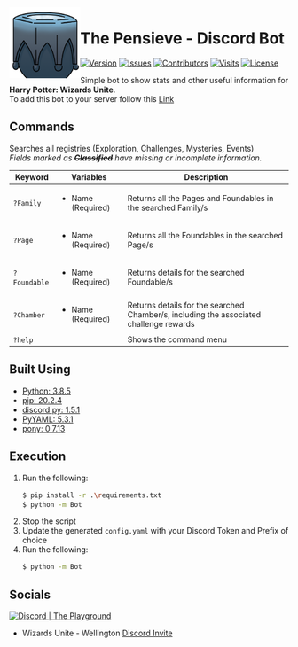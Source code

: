 <img src="./logo.png" align="left" width="128" height="128" alt="The Pensieve Logo"/>

# The Pensieve - Discord Bot
[![Version](https://img.shields.io/github/tag-pre/Macro303/The-Pensieve.svg?label=version&style=flat-square)](https://github.com/Macro303/The-Pensieve/releases)
[![Issues](https://img.shields.io/github/issues/Macro303/The-Pensieve.svg?style=flat-square)](https://github.com/Macro303/The-Pensieve/issues)
[![Contributors](https://img.shields.io/github/contributors/Macro303/The-Pensieve.svg?style=flat-square)](https://github.com/Macro303/The-Pensieve/graphs/contributors)
[![Visits](https://badges.pufler.dev/visits/Macro303/The-Pensieve?style=flat-square)](https://badges.pufler.dev)
[![License](https://img.shields.io/github/license/Macro303/The-Pensieve.svg?style=flat-square)](https://opensource.org/licenses/MIT)

Simple bot to show stats and other useful information for **Harry Potter: Wizards Unite**.  
To add this bot to your server follow this [Link](https://discord.com/api/oauth2/authorize?client_id=723013744808165438&permissions=67464256&scope=bot)

## Commands
Searches all registries (Exploration, Challenges, Mysteries, Events)  
_Fields marked as **~~Classified~~** have missing or incomplete information._

| Keyword | Variables | Description |
| ------- | --------- | ----------- |
| `?Family` | <ul><li>Name (Required)</li></ul> | Returns all the Pages and Foundables in the searched Family/s |
| `?Page` | <ul><li>Name (Required)</li></ul> | Returns all the Foundables in the searched Page/s |
| `?Foundable` | <ul><li>Name (Required)</li></ul> | Returns details for the searched Foundable/s |
| `?Chamber` | <ul><li>Name (Required)</li></ul> | Returns details for the searched Chamber/s, including the associated challenge rewards |
| `?help` | | Shows the command menu |

## Built Using
 - [Python: 3.8.5](https://www.python.org/)
 - [pip: 20.2.4](https://pypi.org/project/pip/)
 - [discord.py: 1.5.1](https://pypi.org/project/discord.py/)
 - [PyYAML: 5.3.1](https://pypi.org/project/PyYAML/)
 - [pony: 0.7.13](https://pypi.org/project/pony/)

## Execution
1. Run the following:
   ```bash
   $ pip install -r .\requirements.txt
   $ python -m Bot
   ```
2. Stop the script
3. Update the generated `config.yaml` with your Discord Token and Prefix of choice
4. Run the following:
   ```bash
   $ python -m Bot
   ```

## Socials
[![Discord | The Playground](https://discord.com/api/v6/guilds/618581423070117932/widget.png?style=banner2)](https://discord.gg/nqGMeGg)
 - Wizards Unite - Wellington [Discord Invite](https://discord.gg/dy3ZhkT)
